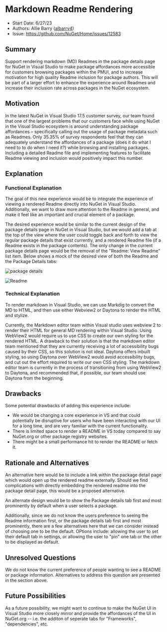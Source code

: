 # Markdown Readme Rendering
* Start Date: 6/27/23
* Authors: Allie Barry ([albarry4](https://github.com/albarry4))
* Issue: https://github.com/NuGet/Home/issues/12583

## Summary

Support rendering markdown (MD) Readmes in the package details page for NuGet in Visual Studio to make package affordances more accessible for customers browsing packages within the PMUI, and to increase motivation for high quality Readme inclusion for package authors. This will be part of a larger effort to enhance the experience around Readmes and increase their inclusion rate across packages in the NuGet ecosystem.

## Motivation

In the latest NuGet in Visual Studio 17.5 customer survey, our team found that one of the largest problems that our customers face while using NuGet in the Visual Studio ecosystem is around understanding package affordances – specifically calling out the usage of package metadata such as Readmes. Only 35.35% of survey respondents feel that they can adequately understand the affordances of a package (does it do what I need to to do when I need it?) while browsing and installing packages. Including a detailed Readme file and implementing features to facilitate Readme viewing and inclusion would positively impact this number.   

## Explanation

### Functional Explanation

The goal of this new experience would be to integrate the experience of viewing a rendered Readme directly into NuGet in Visual Studio. Additionally, we want to draw more attention to the Readme in general, and make it feel like an important and crucial element of a package.  

The desired experience would be similar to the current design of the package details page in NuGet in Visual Studio, but we would add a tab at the top of the view where the user could toggle back and forth to view the regular package details that exist currently, and a rendered Readme file (if a Readme exists in the package contents). The only change in the current package details page would be the removal of the "Readme: View Readme" list item. Below shows a mock of the desired view of both the Readme and the Package Details tabs: 

![package details](https://github.com/NuGet/Home/assets/89422562/c106ca79-e26e-4b1d-b5ea-273651f79857)

![Readme](https://github.com/NuGet/Home/assets/89422562/81b24877-f12f-4783-905c-4a155d3c7693)


### Technical Explanation

To render markdown in Visual Studio, we can use Markdig to convert the MD to HTML, and then use either Webview2 or Daytona to render the HTML and stylize. 


Currently, the Markdown editor team within Visual studio uses webview 2 to render their HTML for general MD rendering within Visual Studio. Using WebView2 would require us to use CSS to create our own styling for the rendered HTML. A drawback to their solution is that the markdown editor team mentioned that they are currently receiving a lot of accessibility bugs caused by their CSS, so this solution is not ideal. Daytona offers inbuilt styling, so using Daytona over WebView2 would avoid accessibility bugs, and cut out the effort required to write our own CSS styling. The markdown editor team is currently in the process of transitioning from using WebView2 to Daytona, and recommended that, if possible, our team should use Daytona from the beginning.

## Drawbacks
 Some potential drawbacks of adding this experience include: 
 
* We would be changing a core experience in VS and that could potentially be disruptive for users who have been interacting with our UI for a long time, and are very familiar with the current functionality.
* There is limited space to render a README in VS today compared to say NuGet.org or other package registry websites.
* There might be a small performance hit to render the README or fetch it.

## Rationale and Alternatives

An alternative here would be to include a link within the package detail page which would open up the rendered readme externally. Should we find complications with directly embedding the rendered readme into the package detail page, this would be a proposed alternative.

An alternate design would be to show the Package details tab first and most prominently by default when a user selects a package. 

Additionally, since we do not know the users preference to seeing the Readme information first, or the package details tab first and most prominently, there are a few alternatives here that we can consider instead of choosing one to be the default. OPtions include: allowing the user to set their default tab in settings, or allowing the user to "pin" one tab or the other to be displayed as default. 


## Unresolved Questions

We do not know the current preference of people wanting to see a README or package information. Alternatives to address this question are presented in the section above. 


## Future Possibilities 

As a future possibility, we might want to continue to make the NuGet UI in Visual Studio more closely mirror and provide the affordances of the UI in NuGet.org -- i.e. the additon of seperate tabs for "Frameworks", "dependencies", etc.
